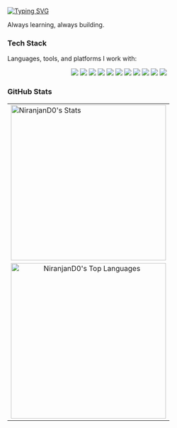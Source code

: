 [![Typing SVG](https://readme-typing-svg.demolab.com?font=Fira+Code&size=25&duration=4000&pause=300&vCenter=true&width=435&lines=Hi%2C+I'm+Niranjan;What+if+you+fly%3F+)](https://git.io/typing-svg)

Always learning, always building.

### Tech Stack  

Languages, tools, and platforms I work with:

<p align="center">
  <img src="https://img.shields.io/badge/C-000000?style=for-the-badge&logo=c&logoColor=00599C" />
  <img src="https://img.shields.io/badge/C++-000000?style=for-the-badge&logo=c%2B%2B&logoColor=00599C" />
  <img src="https://img.shields.io/badge/HTML5-000000?style=for-the-badge&logo=html5&logoColor=E34F26" />
  <img src="https://img.shields.io/badge/CSS3-000000?style=for-the-badge&logo=css3&logoColor=1572B6" />
  <!-- <img src="https://img.shields.io/badge/JS-000000?style=for-the-badge&logo=javascript&logoColor=F7DF1E" />  
  <img src="https://img.shields.io/badge/Node.js-000000?style=for-the-badge&logo=node.js&logoColor=339933" /> -->
  <!-- <img src="https://img.shields.io/badge/MongoDB-000000?style=for-the-badge&logo=mongodb&logoColor=47A248" /> -->
  <img src="https://img.shields.io/badge/Git-000000?style=for-the-badge&logo=git&logoColor=F05033" />
  <img src="https://img.shields.io/badge/GitHub-000000?style=for-the-badge&logo=github&logoColor=white" />
  <img src="https://img.shields.io/badge/VSCode-000000?style=for-the-badge&logo=visual-studio-code&logoColor=007ACC" />
  <img src="https://img.shields.io/badge/Neovim-000000?style=for-the-badge&logo=neovim&logoColor=43A1A0" />
  <img src="https://img.shields.io/badge/Docker-000000?style=for-the-badge&logo=docker&logoColor=2496ED" />
  <img src="https://img.shields.io/badge/Pop!_OS-000000?style=for-the-badge&logo=popos&logoColor=48B9C7" />
  <!-- <img src="https://img.shields.io/badge/Arch_Linux-000000?style=for-the-badge&logo=arch-linux&logoColor=1793D1" /> -->
  <img src="https://img.shields.io/badge/Windows-000000?style=for-the-badge&logo=windows&logoColor=0078D6" />

</p>

### GitHub Stats

<table align="center">
  <tr>
    <td>
      <img style="width: 350px" src="https://github-readme-stats.vercel.app/api?username=NiranjanD0&show_icons=true&theme=dark&hide_border=true&include_all_commits=false&count_private=false" alt="NiranjanD0's Stats" />
    </td>
  </tr>
  <tr>
    <td align="center">
      <img style="width: 350px" src="https://github-readme-stats.vercel.app/api/top-langs/?username=NiranjanD0&theme=dark&show_icons=true&hide_border=true&layout=compact&exclude_repo=DailyTracker,LabAss,Map-Submissions,Tetris,Snake-game,dotfiles&cache_seconds=7200" alt="NiranjanD0's Top Languages" />
    </td>
  </tr>
</table>
